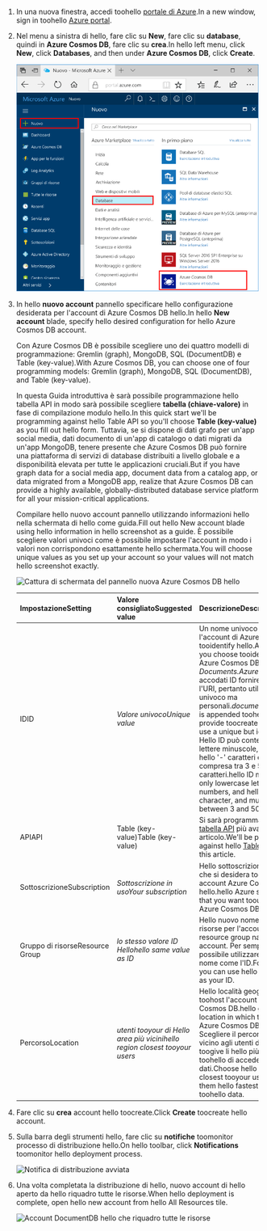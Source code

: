 1. <span data-ttu-id="06002-101">In una nuova finestra, accedi toohello [portale di Azure](https://portal.azure.com/).</span><span class="sxs-lookup"><span data-stu-id="06002-101">In a new window, sign in toohello [Azure portal](https://portal.azure.com/).</span></span>
2. <span data-ttu-id="06002-102">Nel menu a sinistra di hello, fare clic su **New**, fare clic su **database**, quindi in **Azure Cosmos DB**, fare clic su **crea**.</span><span class="sxs-lookup"><span data-stu-id="06002-102">In hello left menu, click **New**, click **Databases**, and then under **Azure Cosmos DB**, click **Create**.</span></span>
   
   ![Cattura di schermata del portale di Azure, evidenziando più servizi e database di Azure Cosmos hello](./media/cosmos-db-create-dbaccount-table/create-nosql-db-databases-json-tutorial-1.png)

3. <span data-ttu-id="06002-104">In hello **nuovo account** pannello specificare hello configurazione desiderata per l'account di Azure Cosmos DB hello.</span><span class="sxs-lookup"><span data-stu-id="06002-104">In hello **New account** blade, specify hello desired configuration for hello Azure Cosmos DB account.</span></span> 

    <span data-ttu-id="06002-105">Con Azure Cosmos DB è possibile scegliere uno dei quattro modelli di programmazione: Gremlin (graph), MongoDB, SQL (DocumentDB) e Table (key-value).</span><span class="sxs-lookup"><span data-stu-id="06002-105">With Azure Cosmos DB, you can choose one of four programming models: Gremlin (graph), MongoDB, SQL (DocumentDB), and Table (key-value).</span></span> 
    
    <span data-ttu-id="06002-106">In questa Guida introduttiva è sarà possibile programmazione hello tabella API in modo sarà possibile scegliere **tabella (chiave-valore)** in fase di compilazione modulo hello.</span><span class="sxs-lookup"><span data-stu-id="06002-106">In this quick start we'll be programming against hello Table API so you'll choose **Table (key-value)** as you fill out hello form.</span></span> <span data-ttu-id="06002-107">Tuttavia, se si dispone di dati grafo per un'app social media, dati documento di un'app di catalogo o dati migrati da un'app MongoDB, tenere presente che Azure Cosmos DB può fornire una piattaforma di servizi di database distribuiti a livello globale e a disponibilità elevata per tutte le applicazioni cruciali.</span><span class="sxs-lookup"><span data-stu-id="06002-107">But if you have graph data for a social media app, document data from a catalog app, or data migrated from a MongoDB app, realize that Azure Cosmos DB can provide a highly available, globally-distributed database service platform for all your mission-critical applications.</span></span>

    <span data-ttu-id="06002-108">Compilare hello nuovo account pannello utilizzando informazioni hello nella schermata di hello come guida.</span><span class="sxs-lookup"><span data-stu-id="06002-108">Fill out hello New account blade using hello information in hello screenshot as a guide.</span></span> <span data-ttu-id="06002-109">È possibile scegliere valori univoci come è possibile impostare l'account in modo i valori non corrispondono esattamente hello schermata.</span><span class="sxs-lookup"><span data-stu-id="06002-109">You will choose unique values as you set up your account so your values will not match hello screenshot exactly.</span></span> 
 
    ![Cattura di schermata del pannello nuova Azure Cosmos DB hello](./media/cosmos-db-create-dbaccount-table/create-nosql-db-databases-json-tutorial-2.png)

    <span data-ttu-id="06002-111">Impostazione</span><span class="sxs-lookup"><span data-stu-id="06002-111">Setting</span></span>|<span data-ttu-id="06002-112">Valore consigliato</span><span class="sxs-lookup"><span data-stu-id="06002-112">Suggested value</span></span>|<span data-ttu-id="06002-113">Descrizione</span><span class="sxs-lookup"><span data-stu-id="06002-113">Description</span></span>
    ---|---|---
    <span data-ttu-id="06002-114">ID</span><span class="sxs-lookup"><span data-stu-id="06002-114">ID</span></span>|<span data-ttu-id="06002-115">*Valore univoco*</span><span class="sxs-lookup"><span data-stu-id="06002-115">*Unique value*</span></span>|<span data-ttu-id="06002-116">Un nome univoco è scegliere l'account di Azure Cosmos DB tooidentify hello.</span><span class="sxs-lookup"><span data-stu-id="06002-116">A unique name you choose tooidentify hello Azure Cosmos DB account.</span></span> <span data-ttu-id="06002-117">*Documents.Azure.com* toohello accodati ID fornire toocreate l'URI, pertanto utilizzare un ID univoco ma personali.</span><span class="sxs-lookup"><span data-stu-id="06002-117">*documents.azure.com* is appended toohello ID you provide toocreate your URI, so use a unique but identifiable ID.</span></span> <span data-ttu-id="06002-118">Hello ID può contenere solo lettere minuscole, numeri e hello '-' caratteri e deve essere compresa tra 3 e 50 caratteri.</span><span class="sxs-lookup"><span data-stu-id="06002-118">hello ID may contain only lowercase letters, numbers, and hello '-' character, and must be between 3 and 50 characters.</span></span>
    <span data-ttu-id="06002-119">API</span><span class="sxs-lookup"><span data-stu-id="06002-119">API</span></span>|<span data-ttu-id="06002-120">Table (key-value)</span><span class="sxs-lookup"><span data-stu-id="06002-120">Table (key-value)</span></span>|<span data-ttu-id="06002-121">Si sarà programmazione hello [tabella API](../articles/cosmos-db/table-introduction.md) più avanti in questo articolo.</span><span class="sxs-lookup"><span data-stu-id="06002-121">We'll be programming against hello [Table API](../articles/cosmos-db/table-introduction.md) later in this article.</span></span>|
    <span data-ttu-id="06002-122">Sottoscrizione</span><span class="sxs-lookup"><span data-stu-id="06002-122">Subscription</span></span>|<span data-ttu-id="06002-123">*Sottoscrizione in uso*</span><span class="sxs-lookup"><span data-stu-id="06002-123">*Your subscription*</span></span>|<span data-ttu-id="06002-124">Hello sottoscrizione di Azure che si desidera toouse per account Azure Cosmos DB hello.</span><span class="sxs-lookup"><span data-stu-id="06002-124">hello Azure subscription that you want toouse for hello Azure Cosmos DB account.</span></span> 
    <span data-ttu-id="06002-125">Gruppo di risorse</span><span class="sxs-lookup"><span data-stu-id="06002-125">Resource Group</span></span>|<span data-ttu-id="06002-126">*lo stesso valore ID Hello*</span><span class="sxs-lookup"><span data-stu-id="06002-126">*hello same value as ID*</span></span>|<span data-ttu-id="06002-127">Hello nuovo nome gruppo di risorse per l'account.</span><span class="sxs-lookup"><span data-stu-id="06002-127">hello new resource group name for your account.</span></span> <span data-ttu-id="06002-128">Per semplicità, è possibile utilizzare hello stesso nome come l'ID.</span><span class="sxs-lookup"><span data-stu-id="06002-128">For simplicity, you can use hello same name as your ID.</span></span> 
    <span data-ttu-id="06002-129">Percorso</span><span class="sxs-lookup"><span data-stu-id="06002-129">Location</span></span>|<span data-ttu-id="06002-130">*utenti tooyour di Hello area più vicini*</span><span class="sxs-lookup"><span data-stu-id="06002-130">*hello region closest tooyour users*</span></span>|<span data-ttu-id="06002-131">Hello località geografica in cui toohost l'account di Azure Cosmos DB.</span><span class="sxs-lookup"><span data-stu-id="06002-131">hello geographic location in which toohost your Azure Cosmos DB account.</span></span> <span data-ttu-id="06002-132">Scegliere il percorso di hello più vicino agli utenti di tooyour toogive li hello più veloce toohello di accedere ai dati.</span><span class="sxs-lookup"><span data-stu-id="06002-132">Choose hello location closest tooyour users toogive them hello fastest access toohello data.</span></span>   

4. <span data-ttu-id="06002-133">Fare clic su **crea** account hello toocreate.</span><span class="sxs-lookup"><span data-stu-id="06002-133">Click **Create** toocreate hello account.</span></span>
5. <span data-ttu-id="06002-134">Sulla barra degli strumenti hello, fare clic su **notifiche** toomonitor processo di distribuzione hello.</span><span class="sxs-lookup"><span data-stu-id="06002-134">On hello toolbar, click **Notifications** toomonitor hello deployment process.</span></span>

    ![Notifica di distribuzione avviata](./media/cosmos-db-create-dbaccount-table/notification.png)

6.  <span data-ttu-id="06002-136">Una volta completata la distribuzione di hello, nuovo account di hello aperto da hello riquadro tutte le risorse.</span><span class="sxs-lookup"><span data-stu-id="06002-136">When hello deployment is complete, open hello new account from hello All Resources tile.</span></span> 

    ![Account DocumentDB hello che riquadro tutte le risorse](./media/cosmos-db-create-dbaccount-table/all-resources.png)
